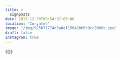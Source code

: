 ```yaml
---
title: >
  signposts
date: 2017-12-30T09:54:37+00:00
location: "Coryates"
image: "/img/925b71774d5a0af15641bb6c9cc2086e.jpg"
draft: false
instagram: true
---
```


{{<photo src="/img/925b71774d5a0af15641bb6c9cc2086e.jpg">}}
